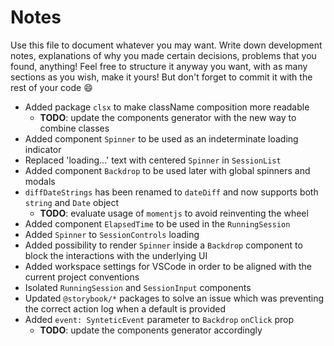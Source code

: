 # Notes

Use this file to document whatever you may want.
Write down development notes, explanations of why you made certain decisions, problems that you found, anything!
Feel free to structure it anyway you want, with as many sections as you wish, make it yours!
But don't forget to commit it with the rest of your code 😄

- Added package `clsx` to make className composition more readable
  - **TODO**: update the components generator with the new way to combine classes
- Added component `Spinner` to be used as an indeterminate loading indicator
- Replaced 'loading...' text with centered `Spinner` in `SessionList`
- Added component `Backdrop` to be used later with global spinners and modals
- `diffDateStrings` has been renamed to `dateDiff` and now supports both `string` and `Date` object
  - **TODO**: evaluate usage of `momentjs` to avoid reinventing the wheel
- Added component `ElapsedTime` to be used in the `RunningSession`
- Added `Spinner` to `SessionControls` loading
- Added possibility to render `Spinner` inside a `Backdrop` component to block the interactions with the underlying UI
- Added workspace settings for VSCode in order to be aligned with the current project conventions
- Isolated `RunningSession` and `SessionInput` components
- Updated `@storybook/*` packages to solve an issue which was preventing the correct action log when a default is provided
- Added `event: SynteticEvent` parameter to `Backdrop` `onClick` prop
  - **TODO**: update the components generator accordingly

